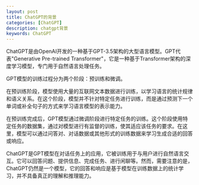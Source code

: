 ```yaml
---
layout: post
title: ChatGPT的背景
categories: [ChatGPT]
description: chatgpt背景
keywords: ChatGPT
---
```


ChatGPT是由OpenAI开发的一种基于GPT-3.5架构的大型语言模型。GPT代表"Generative Pre-trained Transformer"，它是一种基于Transformer架构的深度学习模型，专门用于自然语言处理任务。

GPT模型的训练过程分为两个阶段：预训练和微调。

在预训练阶段，模型使用大量的互联网文本数据进行训练，以学习语言的统计规律和语义关系。在这个阶段，模型并不针对特定任务进行训练，而是通过预测下一个单词或补全句子的方式来学习语言模型的表示能力。

在预训练完成后，GPT模型通过微调阶段进行特定任务的训练。这个阶段使用特定任务的数据集，通过对模型进行有监督的训练，使其适应该任务的要求。在这里，模型可以通过问答对、对话数据或其他形式的训练数据来学习生成合适的回答或响应。

ChatGPT是GPT模型在对话任务上的应用，它被训练用于与用户进行自然语言交互。它可以回答问题、提供信息、完成任务、进行闲聊等。然而，需要注意的是，ChatGPT仍然是一个模型，它的回答和响应是基于模型在训练数据上的统计学习，并不具备真正的理解和推理能力。

